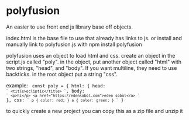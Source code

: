 # polyfusion
An easier to use front end js library base off objects.

index.html is the base file to use that already has links to js.
or install and manually link to polyfusion.js with npm install polyfusion

polyfusion uses an object to load html and css.
create an object in the script.js called "poly".
in the object, put another object called "html" with two strings, "head", and "body". If you want multiline, they need to use backticks.
in the root object put a string "css".

example:
<code>
const poly = {
    html: {
        head: `` `
        <title>ecliptic</title>
        ` ``,
        body: `` `
        <p>hi</p>
        <a href="https://edensobol.com">eden sobol</a>
        ` ``
    },
    css: `` `
    p {
        color: red;
    }
    a {
        color: green;
    }
    ` ``
}
</code>

to quickly create a new project you can copy this as a zip file and unzip it
